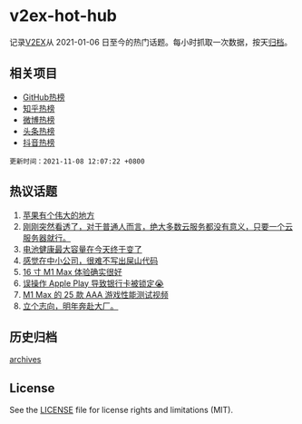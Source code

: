 # v2ex-hot-hub

 记录[V2EX](https://www.v2ex.com/)从 2021-01-06 日至今的热门话题。每小时抓取一次数据，按天[归档](archives)。
 
 ## 相关项目

- [GitHub热榜](https://github.com/lonnyzhang423/github-hot-hub)
- [知乎热榜](https://github.com/lonnyzhang423/zhihu-hot-hub)
- [微博热榜](https://github.com/lonnyzhang423/weibo-hot-hub)
- [头条热榜](https://github.com/lonnyzhang423/toutiao-hot-hub)
- [抖音热榜](https://github.com/lonnyzhang423/douyin-hot-hub)


 `更新时间：2021-11-08 12:07:22 +0800`

## 热议话题

1. [苹果有个伟大的地方](https://www.v2ex.com/t/813776)
1. [刚刚突然看透了，对于普通人而言，绝大多数云服务都没有意义，只要一个云服务器就行。](https://www.v2ex.com/t/813621)
1. [电池健康最大容量在今天终于变了](https://www.v2ex.com/t/813741)
1. [感觉在中小公司，很难不写出屎山代码](https://www.v2ex.com/t/813782)
1. [16 寸 M1 Max 体验确实很好](https://www.v2ex.com/t/813625)
1. [误操作 Apple Play 导致银行卡被锁定😭](https://www.v2ex.com/t/813701)
1. [M1 Max 的 25 款 AAA 游戏性能测试视频](https://www.v2ex.com/t/813632)
1. [立个志向，明年奔赴大厂。](https://www.v2ex.com/t/813651)

## 历史归档

[archives](archives)

## License

See the [LICENSE](LICENSE) file for license rights and limitations (MIT).
